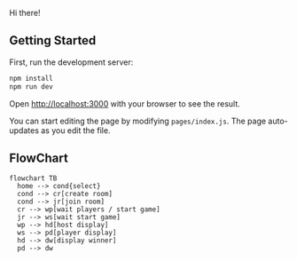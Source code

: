 Hi there!

## Getting Started

First, run the development server:

```bash
npm install
npm run dev
```

Open [http://localhost:3000](http://localhost:3000) with your browser to see the result.

You can start editing the page by modifying `pages/index.js`. The page auto-updates as you edit the file.

## FlowChart

```mermaid
flowchart TB
  home --> cond{select}
  cond --> cr[create room]
  cond --> jr[join room]
  cr --> wp[wait players / start game]
  jr --> ws[wait start game]
  wp --> hd[host display]
  ws --> pd[player display]
  hd --> dw[display winner]
  pd --> dw
  
```
